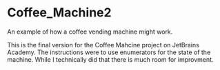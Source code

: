 # Coffee_Machine2
An example of how a coffee vending machine might work.

This is the final version for the Coffee Mahcine project on JetBrains Academy. 
The instructions were to use enumerators for the state of the machine. While I technically did that there is much room for improvment.
